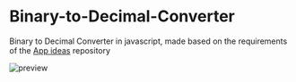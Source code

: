 # Binary-to-Decimal-Converter
Binary to Decimal Converter in javascript, made based on the requirements of the <a href="https://github.com/florinpop17/app-ideas">App ideas</a> repository

![preview](https://repository-images.githubusercontent.com/301554931/d8ec8380-0a12-11eb-84e7-ad789a55cd37)
